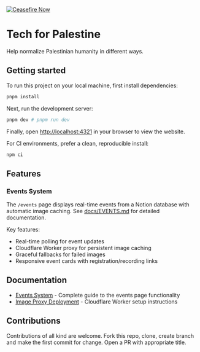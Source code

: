 [![Ceasefire Now](https://badge.techforpalestine.org/default)](https://techforpalestine.org/learn-more)

# Tech for Palestine

Help normalize Palestinian humanity in different ways.

## Getting started

To run this project on your local machine, first install dependencies:

```bash
pnpm install
```

Next, run the development server:

```bash
pnpm dev # pnpm run dev 
```

Finally, open [http://localhost:4321](http://localhost:4321) in your browser to view the website.

For CI environments, prefer a clean, reproducible install:

```bash
npm ci
```


## Features

### Events System
The `/events` page displays real-time events from a Notion database with automatic image caching. See [docs/EVENTS.md](docs/EVENTS.md) for detailed documentation.

Key features:
- Real-time polling for event updates
- Cloudflare Worker proxy for persistent image caching
- Graceful fallbacks for failed images
- Responsive event cards with registration/recording links

## Documentation

- [Events System](docs/EVENTS.md) - Complete guide to the events page functionality
- [Image Proxy Deployment](DEPLOYMENT.md) - Cloudflare Worker setup instructions

## Contributions

Contributions of all kind are welcome. Fork this repo, clone, create branch and make the first commit for change. Open a PR with appropriate title.
